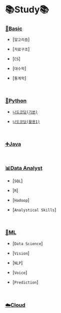 # 📚Study📚

### [💪Basic](https://github.com/HiMyNameIsDavidKim/Study/tree/main/0Basic)
  - [`알고리즘`]

  - [`자료구조`]
  
  - [`CS`]

  - [`대수학`]

  - [`통계학`]

<br>

### [🦾Python](https://github.com/HiMyNameIsDavidKim/Study/tree/main/1Python)
  - [`나도코딩(기본)`](https://github.com/HiMyNameIsDavidKim/Study/tree/main/1Python/0%EB%82%98%EB%8F%84%EC%BD%94%EB%94%A9(%EA%B8%B0%EB%B3%B8))

  - [`나도코딩(활용1)`](https://github.com/HiMyNameIsDavidKim/Study/tree/main/1Python/1%EB%82%98%EB%8F%84%EC%BD%94%EB%94%A9(%ED%99%9C%EC%9A%A91))

<br>

### [➕Java](https://github.com/HiMyNameIsDavidKim/Study/tree/main/2Java)

<br>

### [📊Data Analyst](https://github.com/HiMyNameIsDavidKim/Study/tree/main/3Data%20Analyst)
  - [`SQL`]

  - [`R`]
  
  - [`Hadoop`]

  - [`Analystical Skills`]

<br>

### [🤖ML](https://github.com/HiMyNameIsDavidKim/Study/tree/main/4ML)
  - [`Data Science`]

  - [`Vision`]
  
  - [`NLP`]

  - [`Voice`]

  - [`Prediction`]

<br>

### [☁️Cloud](https://github.com/HiMyNameIsDavidKim/Study/tree/main/5Cloud)
  
<br>






